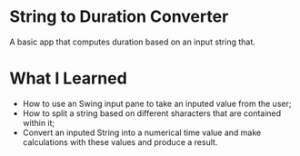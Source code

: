# String to Duration Converter

A basic app that computes duration based on an input string that.

# What I Learned

* How to use an Swing input pane to take an inputed value from the user;
* How to split a string based on different sharacters that are contained within it;
* Convert an inputed String into a numerical time value and make calculations with these values and produce a result.
